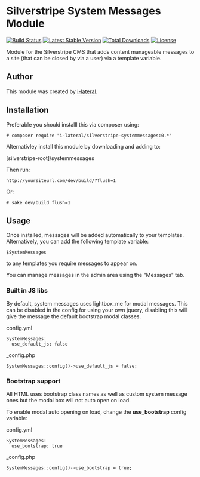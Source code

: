 Silverstripe System Messages Module
===================================


[![Build Status](https://api.travis-ci.org/i-lateral/silverstripe-systemmessages.svg?branch=master)](https://travis-ci.org/i-lateral/silverstripe-systemmessages)
[![Latest Stable Version](https://poser.pugx.org/i-lateral/silverstripe-systemmessages/v/stable)](https://packagist.org/packages/i-lateral/silverstripe-systemmessages)
[![Total Downloads](https://poser.pugx.org/i-lateral/silverstripe-systemmessages/downloads)](https://packagist.org/packages/i-lateral/silverstripe-systemmessages)
[![License](https://poser.pugx.org/i-lateral/silverstripe-systemmessages/license)](https://packagist.org/packages/i-lateral/silverstripe-systemmessages)

Module for the Silverstripe CMS that adds content manageable messages to a site
(that can be closed by via a user) via a template variable.

## Author
This module was created by [i-lateral](http://www.i-lateral.com).

## Installation

Preferable you should installl this via composer using:

    # composer require "i-lateral/silverstripe-systemmessages:0.*"

Alternativley install this module by downloading and adding to:

[silverstripe-root]/systemmessages

Then run:
    
    http://yoursiteurl.com/dev/build/?flush=1

Or:

    # sake dev/build flush=1

## Usage

Once installed, messages will be added automatically to your templates. Alternatively, you can add the following template variable:

    $SystemMessages

to any templates you require messages to appear on.

You can manage messages in the admin area using the
"Messages" tab.

### Built in JS libs

By default, system messages uses lightbox_me for modal messages. 
This can be disabled in the config for using your own jquery, disabling
this will give the message the default bootstrap modal classes.

config.yml 

    SystemMessages:
      use_default_js: false

_config.php

    SystemMessages::config()->use_default_js = false;
    
### Bootstrap support

All HTML uses bootstrap class names as well as custom system message ones
but the modal box will not auto open on load.

To enable modal auto opening on load, change the **use_bootstrap** config
variable:

config.yml 

    SystemMessages:
      use_bootstrap: true

_config.php

    SystemMessages::config()->use_bootstrap = true;